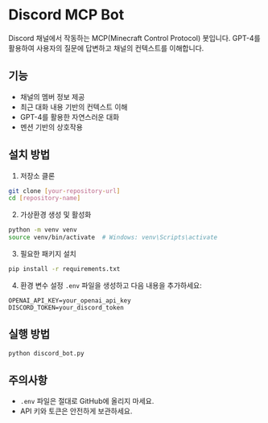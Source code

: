 # Discord MCP Bot

Discord 채널에서 작동하는 MCP(Minecraft Control Protocol) 봇입니다. GPT-4를 활용하여 사용자의 질문에 답변하고 채널의 컨텍스트를 이해합니다.

## 기능

- 채널의 멤버 정보 제공
- 최근 대화 내용 기반의 컨텍스트 이해
- GPT-4를 활용한 자연스러운 대화
- 멘션 기반의 상호작용

## 설치 방법

1. 저장소 클론
```bash
git clone [your-repository-url]
cd [repository-name]
```

2. 가상환경 생성 및 활성화
```bash
python -m venv venv
source venv/bin/activate  # Windows: venv\Scripts\activate
```

3. 필요한 패키지 설치
```bash
pip install -r requirements.txt
```

4. 환경 변수 설정
`.env` 파일을 생성하고 다음 내용을 추가하세요:
```
OPENAI_API_KEY=your_openai_api_key
DISCORD_TOKEN=your_discord_token
```

## 실행 방법

```bash
python discord_bot.py
```

## 주의사항

- `.env` 파일은 절대로 GitHub에 올리지 마세요.
- API 키와 토큰은 안전하게 보관하세요. 